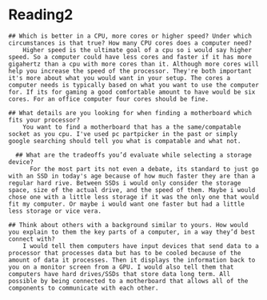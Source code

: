 # Reading2


    ## Which is better in a CPU, more cores or higher speed? Under which circumstances is that true? How many CPU cores does a computer need?
        Higher speed is the ultimate goal of a cpu so i would say higher speed. So a computer could have less cores and faster if it has more gigahertz than a cpu with more cores than it. Although more cores will help you increase the speed of the processor. They're both important it's more about what you would want in your setup. The cores a computer needs is typically based on what you want to use the computer for. If its for gaming a good comfortable amount to have would be six cores. For an office computer four cores should be fine.
    
    ## What details are you looking for when finding a motherboard which fits your processor?
        You want to find a motherboard that has a the same/compatable socket as you cpu. I've used pc partpicker in the past or simply google searching should tell you what is compatable and what not.
      
      ## What are the tradeoffs you’d evaluate while selecting a storage device?
          For the most part its not even a debate, its standard to just go with an SSD in today's age because of how much faster they are than a regular hard rive. Between SSDs i would only consider the storage space, size of the actual drive, and the speed of them. Maybe i would chose one with a little less storage if it was the only one that would fit my computer. Or maybe i would want one faster but had a little less storage or vice vera.

    ## Think about others with a background similar to yours. How would you explain to them the key parts of a computer, in a way they’d best connect with?
        I would tell them computers have input devices that send data to a processor that processes data but has to be cooled because of the amount of data it processes. Then it displays the information back to you on a monitor screen from a GPU. I would also tell them that computers have hard drives/SSDs that store data long term. All possible by being connected to a motherboard that allows all of the components to communicate with each other.

